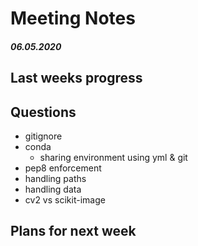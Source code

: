 # Meeting Notes
##### 06.05.2020

## Last weeks progress

## Questions
- gitignore
- conda
    - sharing environment using yml & git
- pep8 enforcement
- handling paths
- handling data
- cv2 vs scikit-image

## Plans for next week
